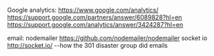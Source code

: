 Google analytics:
https://www.google.com/analytics/
https://support.google.com/partners/answer/6089828?hl=en
https://support.google.com/analytics/answer/3424287?hl=en


email:
nodemailer  https://github.com/nodemailer/nodemailer    socket io http://socket.io/     --how the 301 disaster group did emails
